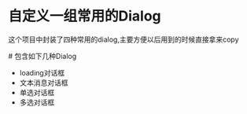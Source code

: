 # 自定义一组常用的Dialog
<p>这个项目中封装了四种常用的dialog,主要方便以后用到的时候直接拿来copy</p>
# 包含如下几种Dialog
<ul>
	<li>loading对话框</li>
	<li>文本消息对话框</li>
	<li>单选对话框</li>
	<li>多选对话框</li>
</ul>